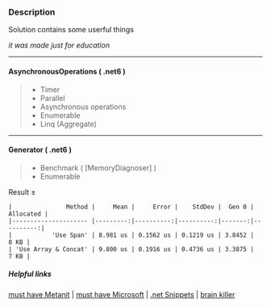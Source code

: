 ﻿### Description
Solution contains some userful things

*it was made just for education*

<hr>

#### AsynchronousOperations ( .net6 )
> - Timer 
> - Parallel
> - Asynchronous operations
> - Enumerable
> - Linq (Aggregate)

<hr>

#### Generator ( .net6 )
> - Benchmark ( [MemoryDiagnoser] )
> - Enumerable

Result ±
```
|               Method |     Mean |     Error |    StdDev |  Gen 0 | Allocated |
|--------------------- |---------:|----------:|----------:|-------:|----------:|
|           'Use Span' | 8.981 us | 0.1562 us | 0.1219 us | 3.8452 |      8 KB |
| 'Use Array & Concat' | 9.800 us | 0.1916 us | 0.4736 us | 3.3875 |      7 KB |

```


##### Helpful links
[must have Metanit](https://metanit.com/) | 
[must have Microsoft](https://docs.microsoft.com/ru-ru/dotnet/api/) | 
[.net Snippets](https://www.dotnetperls.com/) | 
[brain killer](http://rosettacode.org/wiki/Category:Programming_Tasks/)